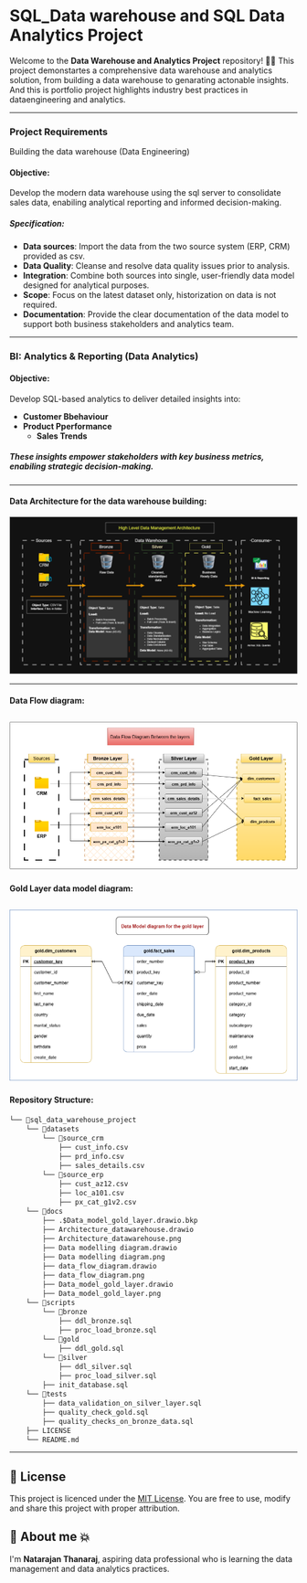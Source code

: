 # SQL_Data warehouse and SQL Data Analytics Project 

Welcome to the **Data Warehouse and Analytics Project** repository! 🚀💥
This project demonstartes a comprehensive data warehouse and analytics solution, from building a data warehouse to genarating actonable insights. And this is portfolio project highlights industry best practices in dataengineering and analytics.

---
### Project Requirements
Building the data warehouse (Data Engineering)
####  Objective:
Develop the modern data warehouse using the sql server to consolidate sales data, enabiling analytical reporting and informed decision-making. 

##### Specification: 
- **Data sources**: Import the data from the two source system (ERP, CRM) provided as csv.
- **Data Quality**: Cleanse and resolve data quality issues prior to analysis.
- **Integration**: Combine both sources into single, user-friendly data model designed for analytical purposes. 
- **Scope**: Focus on the latest dataset only, historization on data is not required. 
- **Documentation**: Provide the clear documentation of the data model to support both business stakeholders and analytics team. 

---
### BI: Analytics & Reporting (Data Analytics)

####  Objective:
Develop SQL-based analytics to deliver detailed insights into:
  - **Customer Bbehaviour**
  - **Product Pperformance**
	- **Sales Trends**

##### These insights empower stakeholders with key business metrics, enabiling strategic decision-making.

---
#### Data Architecture for the data warehouse building: 

![Data Architecture Diagram](https://github.com/NitroNatarajan/sql_data_warehouse_project/blob/main/docs/Architecture_datawarehouse.png)

--- 
#### Data Flow diagram: 

![Data Flow Diagram](https://github.com/NitroNatarajan/sql_data_warehouse_project/blob/main/docs/data_flow_diagram.png)
---
#### Gold Layer data model diagram: 

![Gold Layer Data Model](https://github.com/NitroNatarajan/sql_data_warehouse_project/blob/main/docs/Data_model_gold_layer.png)
---
#### Repository Structure:
```
└── 📁sql_data_warehouse_project
    └── 📁datasets
        └── 📁source_crm
            ├── cust_info.csv
            ├── prd_info.csv
            ├── sales_details.csv
        └── 📁source_erp
            ├── cust_az12.csv
            ├── loc_a101.csv
            ├── px_cat_g1v2.csv
    └── 📁docs
        ├── .$Data_model_gold_layer.drawio.bkp
        ├── Architecture_datawarehouse.drawio
        ├── Architecture_datawarehouse.png
        ├── Data modelling diagram.drawio
        ├── Data modelling diagram.png
        ├── data_flow_diagram.drawio
        ├── data_flow_diagram.png
        ├── Data_model_gold_layer.drawio
        ├── Data_model_gold_layer.png
    └── 📁scripts
        └── 📁bronze
            ├── ddl_bronze.sql
            ├── proc_load_bronze.sql
        └── 📁gold
            ├── ddl_gold.sql
        └── 📁silver
            ├── ddl_silver.sql
            ├── proc_load_silver.sql
        ├── init_database.sql
    └── 📁tests
        ├── data_validation_on_silver_layer.sql
        ├── quality_check_gold.sql
        ├── quality_checks_on_bronze_data.sql
    ├── LICENSE
    └── README.md
```
---
## 🪪 License
This project is licenced under the [MIT License](License). You are free to use, modify and share this project with proper attribution. 

## 📔 About me 💥
I'm **Natarajan Thanaraj**, aspiring data professional who is learning the data management and data analytics practices. 
